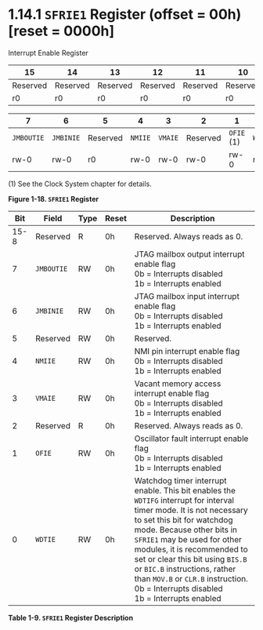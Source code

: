 # 1.14.1 `SFRIE1` Register (offset = 00h) [reset = 0000h]

Interrupt Enable Register

<a id="figure-1-18"></a>

| 15       | 14       | 13       | 12       | 11       | 10       | 9        | 8        |
| -------- | -------- | -------- | -------- | -------- | -------- | -------- | -------- |
| Reserved | Reserved | Reserved | Reserved | Reserved | Reserved | Reserved | Reserved |
| r0       | r0       | r0       | r0       | r0       | r0       | r0       | r0       |

| 7          | 6         | 5        | 4       | 3       | 2        | 1          | 0       |
| ---------- | --------- | -------- | ------- | ------- | -------- | ---------- | ------- |
| `JMBOUTIE` | `JMBINIE` | Reserved | `NMIIE` | `VMAIE` | Reserved | `OFIE` (1) | `WDTIE` |
| rw-0       | rw-0      | r0       | rw-0    | rw-0    | rw-0     | rw-0       | rw-0    |

(1) See the Clock System chapter for details.

**Figure 1-18. `SFRIE1` Register**

<a id="table-1-9"></a>

| Bit  | Field      | Type | Reset | Description                                                                                                                                                                                                                                                                                                                                                                                                 |
| ---- | ---------- | ---- | ----- | ----------------------------------------------------------------------------------------------------------------------------------------------------------------------------------------------------------------------------------------------------------------------------------------------------------------------------------------------------------------------------------------------------------- |
| 15-8 | Reserved   | R    | 0h    | Reserved. Always reads as 0.                                                                                                                                                                                                                                                                                                                                                                                |
| 7    | `JMBOUTIE` | RW   | 0h    | JTAG mailbox output interrupt enable flag<br>0b = Interrupts disabled<br>1b = Interrupts enabled                                                                                                                                                                                                                                                                                                            |
| 6    | `JMBINIE`  | RW   | 0h    | JTAG mailbox input interrupt enable flag<br>0b = Interrupts disabled<br>1b = Interrupts enabled                                                                                                                                                                                                                                                                                                             |
| 5    | Reserved   | RW   | 0h    | Reserved.                                                                                                                                                                                                                                                                                                                                                                                                   |
| 4    | `NMIIE`    | RW   | 0h    | NMI pin interrupt enable flag<br>0b = Interrupts disabled<br>1b = Interrupts enabled                                                                                                                                                                                                                                                                                                                        |
| 3    | `VMAIE`    | RW   | 0h    | Vacant memory access interrupt enable flag<br>0b = Interrupts disabled<br>1b = Interrupts enabled                                                                                                                                                                                                                                                                                                           |
| 2    | Reserved   | R    | 0h    | Reserved. Always reads as 0.                                                                                                                                                                                                                                                                                                                                                                                |
| 1    | `OFIE`     | RW   | 0h    | Oscillator fault interrupt enable flag<br>0b = Interrupts disabled<br>1b = Interrupts enabled                                                                                                                                                                                                                                                                                                               |
| 0    | `WDTIE`    | RW   | 0h    | Watchdog timer interrupt enable. This bit enables the `WDTIFG` interrupt for interval timer mode. It is not necessary to set this bit for watchdog mode. Because other bits in `SFRIE1` may be used for other modules, it is recommended to set or clear this bit using `BIS.B` or `BIC.B` instructions, rather than `MOV.B` or `CLR.B` instruction.<br>0b = Interrupts disabled<br>1b = Interrupts enabled |

**Table 1-9. `SFRIE1` Register Description**